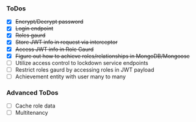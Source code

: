 ### ToDos
- [x] ~~Encrypt/Decrypt password~~
- [x] ~~Login endpoint~~
- [x] ~~Roles gaurd~~
- [x] ~~Store JWT info in request via interceptor~~
- [x] ~~Access JWT info in Role Gaurd~~
- [x] ~~Figure out how to achieve roles/relationships in MongoDB/Mongoose~~
- [ ] Utilize access control to lockdown service endpoints
- [ ] Restrict roles gaurd by accessing roles in JWT payload
- [ ] Achievement entity with user many to many

### Advanced ToDos
- [ ] Cache role data
- [ ] Multitenancy